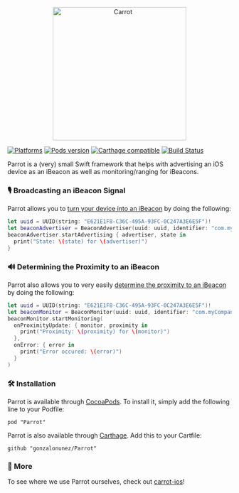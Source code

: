 <p align="center">
<img src="https://github.com/carrot-ar/carrot-ios/wiki/resources/Parrot@2x.png" alt="Carrot" width="300">
</p>

[![Platforms](https://img.shields.io/cocoapods/p/Parrot.svg?style=flat)](https://github.com/carrot-ar/parrot/)
[![Pods version](https://img.shields.io/cocoapods/v/Parrot.svg?style=flat)](https://cocoapods.org/pods/Parrot)
[![Carthage compatible](https://img.shields.io/badge/Carthage-compatible-4BC51D.svg?style=flat)](https://github.com/Carthage/Carthage)
[![Build Status](https://travis-ci.org/carrot-ar/parrot.svg?branch=master)](https://travis-ci.org/carrot-ar/parrot)

Parrot is a (very) small Swift framework that helps with advertising an iOS device as an iBeacon as well as monitoring/ranging for iBeacons.

### 🎙 Broadcasting an iBeacon Signal

Parrot allows you to [turn your device into an iBeacon](https://developer.apple.com/documentation/corelocation/turning_an_ios_device_into_an_ibeacon) by doing the following:

```swift
let uuid = UUID(string: "E621E1F8-C36C-495A-93FC-0C247A3E6E5F")!
let beaconAdvertiser = BeaconAdvertiser(uuid: uuid, identifier: "com.myCompany.BeaconIdentifier", params: .none)
beaconAdvertiser.startAdvertising { advertiser, state in 
  print("State: \(state) for \(advertiser)")
}
```

### 🔊 Determining the Proximity to an iBeacon

Parrot also allows you to very easily [determine the proximity to an iBeacon](https://developer.apple.com/documentation/corelocation/determining_the_proximity_to_an_ibeacon) by doing the following:

```swift
let uuid = UUID(string: "E621E1F8-C36C-495A-93FC-0C247A3E6E5F")!
let beaconMonitor = BeaconMonitor(uuid: uuid, identifier: "com.myCompany.BeaconIdentifier", params: .none)
beaconMonitor.startMonitoring(
  onProximityUpdate: { monitor, proximity in
    print("Proximity: \(proximity) for \(monitor)")
  },
  onError: { error in
    print("Error occured: \(error)")       
  }
)
```

### 🛠 Installation

Parrot is available through [CocoaPods](http://cocoapods.org). To install it, simply add the following line to your Podfile:

```
pod "Parrot"
```

Parrot is also available through [Carthage](https://github.com/Carthage/Carthage). Add this to your Cartfile:

```
github "gonzalonunez/Parrot"
```

### 🥕 More

To see where we use Parrot ourselves, check out [carrot-ios](https://github.com/carrot-ar/carrot-ios)!
